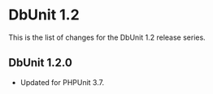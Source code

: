 DbUnit 1.2
==========

This is the list of changes for the DbUnit 1.2 release series.

DbUnit 1.2.0
-------------

* Updated for PHPUnit 3.7.
